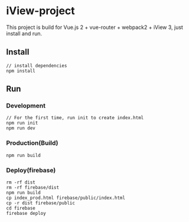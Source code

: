 # iView-project

This project is build for Vue.js 2 + vue-router + webpack2 + iView 3, just install and run.

## Install
```bush
// install dependencies
npm install
```
## Run
### Development
```bush
// For the first time, run init to create index.html
npm run init
npm run dev
```
### Production(Build)
```bush
npm run build
```

### Deploy(firebase)
```bush
rm -rf dist
rm -rf firebase/dist
npm run build
cp index_prod.html firebase/public/index.html
cp -r dist firebase/public
cd firebase
firebase deploy
```

